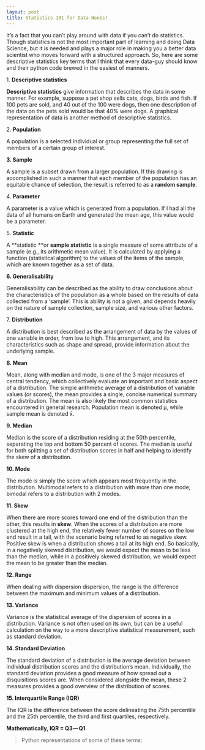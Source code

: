 ```yaml
---
layout: post
title: Statistics-101 for Data Noobs!
---
```


It’s a fact that you can’t play around with data if you can’t do statistics. Though statistics is not the most important part of learning and doing Data Science, but it is needed and plays a major role in making you a better data scientist who moves forward with a structured approach.
So, here are some descriptive statistics key terms that I think that every data-guy should know and their python code brewed in the easiest of manners.

1. **Descriptive statistics**

**Descriptive statistics** give information that describes the data in some manner. For example, suppose a pet shop sells cats, dogs, birds and fish. If 100 pets are sold, and 40 out of the 100 were dogs, then one description of the data on the pets sold would be that 40% were dogs. A graphical representation of data is another method of descriptive statistics.

2. **Population**

A population is a selected individual or group representing the full set of members of a certain group of interest.

**3. Sample**

A sample is a subset drawn from a larger population. If this drawing is accomplished in such a manner that each member of the population has an equitable chance of selection, the result is referred to as a **random sample**.

4. **Parameter**

A parameter is a value which is generated from a population. If I had all the data of all humans on Earth and generated the mean age, this value would be a parameter.

5. **Statistic**

A **statistic **or **sample statistic** is a single measure of some attribute of a sample (e.g., its arithmetic mean value). It is calculated by applying a function (statistical algorithm) to the values of the items of the sample, which are known together as a set of data.

**6. Generalisability**

Generalisability can be described as the ability to draw conclusions about the characteristics of the population as a whole based on the results of data collected from a ‘sample’. This is ability is not a given, and depends heavily on the nature of sample collection, sample size, and various other factors.

7. **Distribution**

A distribution is best described as the arrangement of data by the values of one variable in order, from low to high. This arrangement, and its characteristics such as shape and spread, provide information about the underlying sample.

**8. Mean**

Mean, along with median and mode, is one of the 3 major measures of central tendency, which collectively evaluate an important and basic aspect of a distribution. The simple arithmetic average of a distribution of variable values (or scores), the mean provides a single, concise numerical summary of a distribution. The mean is also likely the most common statistics encountered in general research. Population mean is denoted μ, while sample mean is denoted x̄.

**9. Median**

Median is the score of a distribution residing at the 50th percentile, separating the top and bottom 50 percent of scores. The median is useful for both splitting a set of distribution scores in half and helping to identify the skew of a distribution.

**10. Mode**

The mode is simply the score which appears most frequently in the distribution. Multimodal refers to a distribution with more than one mode; bimodal refers to a distribution with 2 modes.

**11. Skew**

When there are more scores toward one end of the distribution than the other, this results in **skew**. When the scores of a distribution are more clustered at the high end, the relatively fewer number of scores on the low end result in a tail, with the scenario being referred to as negative skew. Positive skew is when a distribution shows a tail at its high end. So basically, in a negatively skewed distribution, we would expect the mean to be less than the median, while in a positively skewed distribution, we would expect the mean to be greater than the median.

**12. Range**

When dealing with dispersion dispersion, the range is the difference between the maximum and minimum values of a distribution.

**13. Variance**

Variance is the statistical average of the dispersion of scores in a distribution. Variance is not often used on its own, but can be a useful calculation on the way to a more descriptive statistical measurement, such as standard deviation.

**14. Standard Deviation**

The standard deviation of a distribution is the average deviation between individual distribution scores and the distribution’s mean. Individually, the standard deviation provides a good measure of how spread out a disquisitions scores are. When considered alongside the mean, these 2 measures provides a good overview of the distribution of scores.

**15. Interquartile Range (IQR)**

The IQR is the difference between the score delineating the 75th percentile and the 25th percentile, the third and first quartiles, respectively.

**Mathematically, IQR = Q3 — Q1**

> Python representations of some of these terms:

<script src="https://gist.github.com/debuggermalhotra/7671faae2dac62fc8181a5af1e55fbf8.js"></script>
